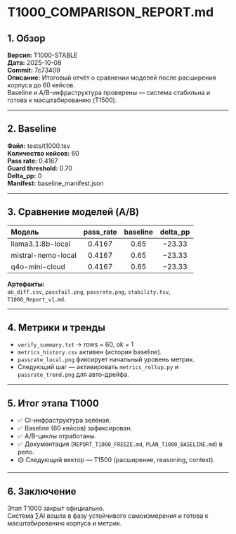 # T1000_COMPARISON_REPORT.md

## 1. Обзор
**Версия:** T1000-STABLE  
**Дата:** 2025-10-08  
**Commit:** 7c73409  
**Описание:** Итоговый отчёт о сравнении моделей после расширения корпуса до 60 кейсов.  
Baseline и A/B-инфраструктура проверены — система стабильна и готова к масштабированию (T1500).

---

## 2. Baseline
**Файл:** tests/t1000.tsv  
**Количество кейсов:** 60  
**Pass rate:** 0.4167  
**Guard threshold:** 0.70  
**Delta_pp:** 0  
**Manifest:** baseline_manifest.json  

---

## 3. Сравнение моделей (A/B)
| Модель | pass_rate | baseline | delta_pp |
|:--|:--:|:--:|:--:|
| llama3.1:8b-local | 0.4167 | 0.65 | −23.33 |
| mistral-nemo-local | 0.4167 | 0.65 | −23.33 |
| q4o-mini-cloud | 0.4167 | 0.65 | −23.33 |

**Артефакты:**  
`ab_diff.csv`, `passfail.png`, `passrate.png`, `stability.tsv`, `T1000_Report_v1.md`.

---

## 4. Метрики и тренды
- `verify_summary.txt` → rows = 60, ok = 1  
- `metrics_history.csv` активен (история baseline).  
- `passrate_local.png` фиксирует начальный уровень метрик.  
- Следующий шаг — активировать `metrics_rollup.py` и `passrate_trend.png` для авто-дрейфа.  

---

## 5. Итог этапа T1000
- ✅ CI-инфраструктура зелёная.  
- ✅ Baseline (60 кейсов) зафиксирован.  
- ✅ A/B-циклы отработаны.  
- ✅ Документация (`REPORT_T1000_FREEZE.md`, `PLAN_T1000_BASELINE.md`) в репо.  
- 🟡 Следующий вектор — T1500 (расширение, reasoning, context).  

---

## 6. Заключение
Этап T1000 закрыт официально.  
Система ∑AI вошла в фазу устойчивого самоизмерения и готова к масштабированию корпуса и метрик.

